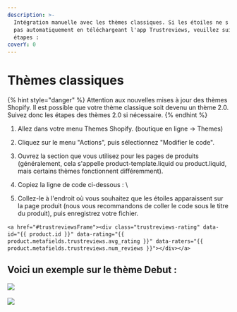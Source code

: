 ```yaml
---
description: >-
  Intégration manuelle avec les thèmes classiques. Si les étoiles ne s'affichent
  pas automatiquement en téléchargeant l'app Trustreviews, veuillez suivre ces
  étapes :
coverY: 0
---
```


# Thèmes classiques

{% hint style="danger" %}
Attention aux nouvelles mises à jour des thèmes Shopify. Il est possible que votre thème classique soit devenu un thème 2.0. \
Suivez donc les étapes des thèmes 2.0 si nécessaire.
{% endhint %}

1. Allez dans votre menu Themes Shopify. (boutique en ligne -> Themes)
2. Cliquez sur le menu "Actions", puis sélectionnez "Modifier le code".
3. Ouvrez la section que vous utilisez pour les pages de produits (généralement, cela s'appelle product-template.liquid ou product.liquid, mais certains thèmes fonctionnent différemment).
4. Copiez la ligne de code ci-dessous : \

5. Collez-le à l'endroit où vous souhaitez que les étoiles apparaissent sur la page produit (nous vous recommandons de coller le code sous le titre du produit), puis enregistrez votre fichier.&#x20;

```
<a href="#trustreviewsFrame"><div class="trustreviews-rating" data-id="{{ product.id }}" data-rating="{{ product.metafields.trustreviews.avg_rating }}" data-raters="{{ product.metafields.trustreviews.num_reviews }}"></div></a>
```

## Voici un exemple sur le thème Debut :

![](<../.gitbook/assets/Afficher les étoiles Trustreviews.PNG>)

![](<../.gitbook/assets/affichage d'étoiles trustreviews thèmes classiques.png>)

